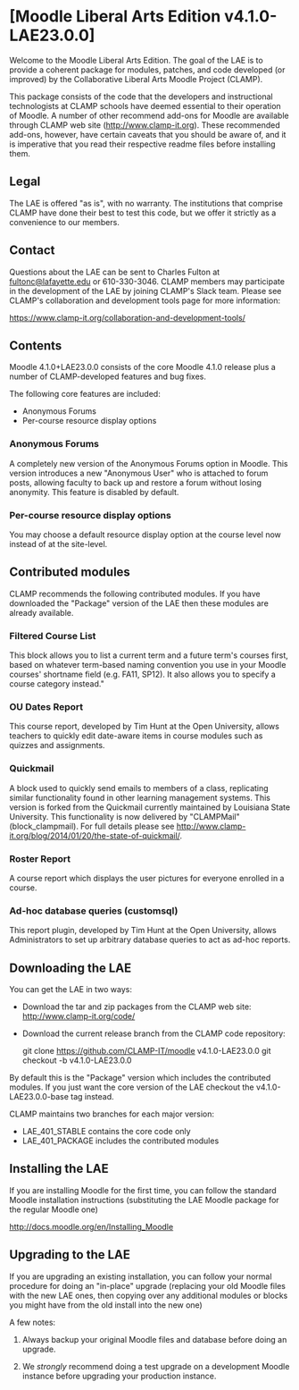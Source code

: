 # [Moodle Liberal Arts Edition v4.1.0-LAE23.0.0]

Welcome to the Moodle Liberal Arts Edition. The goal of the LAE is to provide a coherent package for modules, patches, and code developed (or improved) by the Collaborative Liberal Arts Moodle Project (CLAMP).

This package consists of the code that the developers and instructional technologists at CLAMP schools have deemed essential to their operation of Moodle. A number of other recommend add-ons for Moodle are available through CLAMP web site (<http://www.clamp-it.org>). These recommended add-ons,  however,  have certain caveats that you should be aware of, and it is imperative that you read their respective readme files before installing them.

## Legal

The LAE is offered "as is", with no warranty. The institutions that comprise CLAMP have done their best to test this code, but we offer it strictly as a convenience to our members.

## Contact

Questions about the LAE can be sent to Charles Fulton at fultonc@lafayette.edu or 610-330-3046. CLAMP members may participate in the development of the LAE by joining CLAMP's Slack team. Please see CLAMP's collaboration and development tools page for more information:

https://www.clamp-it.org/collaboration-and-development-tools/

## Contents

Moodle 4.1.0+LAE23.0.0 consists of the core Moodle 4.1.0 release plus a number of CLAMP-developed features and bug fixes.

The following core features are included:

* Anonymous Forums
* Per-course resource display options

### Anonymous Forums

A completely new version of the Anonymous Forums option in Moodle. This version introduces a new "Anonymous User" who is attached to forum posts, allowing faculty to back up and restore a forum without losing anonymity. This feature is disabled by default.

### Per-course resource display options

You may choose a default resource display option at the course level now instead of at the site-level.

## Contributed modules

CLAMP recommends the following contributed modules. If you have downloaded the "Package" version of the LAE then these modules are already available.

### Filtered Course List

This block allows you to list a current term and a future term's courses first, based on whatever term-based naming convention you use in your Moodle courses' shortname field (e.g. FA11, SP12). It also allows you to specify a course category instead."

### OU Dates Report

This course report, developed by Tim Hunt at the Open University, allows teachers to quickly edit date-aware items in course modules such as quizzes and assignments.

### Quickmail

A block used to quickly send emails to members of a class, replicating similar functionality found in other learning management systems. This version is forked from the Quickmail currently maintained by Louisiana State University. This functionality is now delivered by "CLAMPMail" (block_clampmail). For full details please see <http://www.clamp-it.org/blog/2014/01/20/the-state-of-quickmail/>.

### Roster Report

A course report which displays the user pictures for everyone enrolled in a course.

### Ad-hoc database queries (customsql)

This report plugin, developed by Tim Hunt at the Open University,  allows Administrators to set up arbitrary database queries to act as ad-hoc reports.

## Downloading the LAE

You can get the LAE in two ways:

* Download the tar and zip packages from the CLAMP web site: <http://www.clamp-it.org/code/>
* Download the current release branch from the CLAMP code repository:

    git clone https://github.com/CLAMP-IT/moodle v4.1.0-LAE23.0.0
    git checkout -b v4.1.0-LAE23.0.0

By default this is the "Package" version which includes the contributed modules. If you just want the core version of the LAE checkout the v4.1.0-LAE23.0.0-base tag instead.

CLAMP maintains two branches for each major version:

* LAE\_401\_STABLE contains the core code only
* LAE\_401\_PACKAGE includes the contributed modules

## Installing the LAE

If you are installing Moodle for the first time, you can follow the standard Moodle installation instructions (substituting the LAE Moodle package for the regular Moodle one)

<http://docs.moodle.org/en/Installing_Moodle>

## Upgrading to the LAE

If you are upgrading an existing installation, you can follow your normal procedure for doing an "in-place" upgrade (replacing your old Moodle files with the new LAE ones, then copying over any additional modules or blocks you might have from the old install into the new one)

A few notes:

1. Always backup your original Moodle files and database before doing an upgrade.

2. We *strongly* recommend doing a test upgrade on a development Moodle instance before upgrading your production instance.
